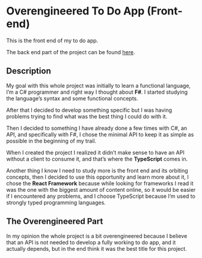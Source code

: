 # Overengineered To Do App (Front-end)

This is the front end of my to do app.

The back end part of the project can be found [here](https://sampleUrl/).

## Description

My goal with this whole project was initially to learn a functional language, I’m a C# programmer and right way I thought about **F#**. I started studying the language’s syntax and some functional concepts.

After that I decided to develop something specific but I was having problems trying to find what was the best thing I could do with it.

Then I decided to something I have already done a few times with C#, an API, and specifically with F#, I chose the minimal API to keep it as simple as possible in the beginning of my trail.

When I created the project I realized it didn’t make sense to have an API without a client to consume it, and that’s where the **TypeScript** comes in.

Another thing I know I need to study more is the front end and its orbiting concepts, then I decided to use this opportunity and learn more about it, I chose the **React Framework** because while looking for frameworks I read it was the one with the biggest amount of content online, so it would be easier if I encountered any problems, and I choose TypeScript because I’m used to strongly typed programming languages.

## The Overengineered Part
In my opinion the whole project is a bit overengineered because I believe that an API is not needed to develop a fully working to do app, and it actually depends, but in the end think it was the best title for this project.
